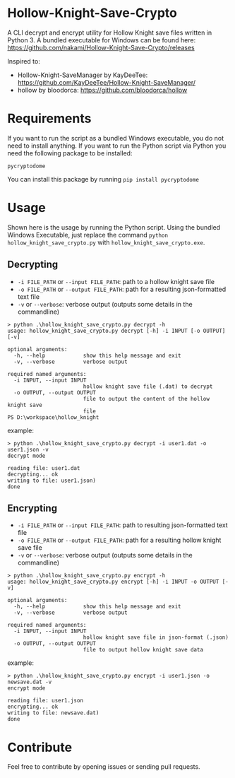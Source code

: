 # Hollow-Knight-Save-Crypto

A CLI decrypt and encrypt utility for Hollow Knight save files written in Python 3. A bundled executable for Windows can be found here: https://github.com/nakami/Hollow-Knight-Save-Crypto/releases

Inspired to:

- Hollow-Knight-SaveManager by KayDeeTee: https://github.com/KayDeeTee/Hollow-Knight-SaveManager/
- hollow by bloodorca: https://github.com/bloodorca/hollow

# Requirements

If you want to run the script as a bundled Windows executable, you do not need to install anything.
If you want to run the Python script via Python you need the following package to be installed:

```
pycryptodome
```

You can install this package by running `pip install pycryptodome`

# Usage

Shown here is the usage by running the Python script. Using the bundled Windows Executable, just replace the command `python hollow_knight_save_crypto.py` with `hollow_knight_save_crypto.exe`.

## Decrypting

- `-i FILE_PATH` or `--input FILE_PATH`: path to a hollow knight save file
- `-o FILE_PATH` or `--output FILE_PATH`: path for a resulting json-formatted text file
- `-v` or `--verbose`: verbose output (outputs some details in the commandline)

```console
> python .\hollow_knight_save_crypto.py decrypt -h
usage: hollow_knight_save_crypto.py decrypt [-h] -i INPUT [-o OUTPUT] [-v]

optional arguments:
  -h, --help            show this help message and exit
  -v, --verbose         verbose output

required named arguments:
  -i INPUT, --input INPUT
                        hollow knight save file (.dat) to decrypt
  -o OUTPUT, --output OUTPUT
                        file to output the content of the hollow knight save
                        file
PS D:\workspace\hollow_knight
```

example:

```console
> python .\hollow_knight_save_crypto.py decrypt -i user1.dat -o user1.json -v
decrypt mode

reading file: user1.dat
decrypting... ok
writing to file: user1.json)
done
```

## Encrypting

- `-i FILE_PATH` or `--input FILE_PATH`: path to resulting json-formatted text file
- `-o FILE_PATH` or `--output FILE_PATH`: path for a resulting hollow knight save file
- `-v` or `--verbose`: verbose output (outputs some details in the commandline)

```console
> python .\hollow_knight_save_crypto.py encrypt -h
usage: hollow_knight_save_crypto.py encrypt [-h] -i INPUT -o OUTPUT [-v]

optional arguments:
  -h, --help            show this help message and exit
  -v, --verbose         verbose output

required named arguments:
  -i INPUT, --input INPUT
                        hollow knight save file in json-format (.json)
  -o OUTPUT, --output OUTPUT
                        file to output hollow knight save data
```

example:

```console
> python .\hollow_knight_save_crypto.py encrypt -i user1.json -o newsave.dat -v
encrypt mode

reading file: user1.json
encrypting... ok
writing to file: newsave.dat)
done
```

# Contribute

Feel free to contribute by opening issues or sending pull requests.
